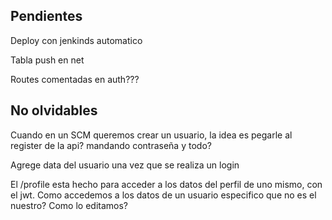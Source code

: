 ## Pendientes

Deploy con jenkinds automatico

Tabla push en net

Routes comentadas en auth???

## No olvidables
Cuando en un SCM queremos crear un usuario, la idea es pegarle al register de la api? mandando contraseña y todo?

Agrege data del usuario una vez que se realiza un login

El /profile esta hecho para acceder a los datos del perfil de uno mismo, con el jwt. Como accedemos a los datos de un usuario especifico que no es el nuestro? Como lo editamos?